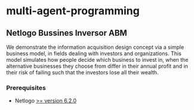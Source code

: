 # multi-agent-programming

## Netlogo Bussines Inversor ABM

We demonstrate the information acquisition design concept via a simple business model, in fields dealing with investors and organizations. This model simulates how people decide which business to invest in, when the alternative businesses they choose from differ in their annual profit and in their risk of failing such that the investors lose all their wealth.

### Prerequisites
* Netlogo [>= version 6.2.0](https://ccl.northwestern.edu/netlogo/download.shtml)
